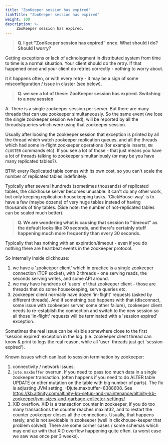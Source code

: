 ```yaml
---
title: "ZooKeeper session has expired"
linkTitle: "ZooKeeper session has expired"
weight: 100
description: >-
     ZooKeeper session has expired.
---
```


> **Q. I get "ZooKeeper session has expired" once. What should i do? Should I worry?**

Getting exceptions or lack of acknolegment in distributed system from time to time is a normal situation. 
Your client should do the retry. If that happened once and your client do retries correctly - nothing to worry about.

It it happens often, or with every retry - it may be a sign of some misconfiguration / issue in cluster (see below).


> **Q. we see a lot of these: ZooKeeper session has expired. Switching to a new session**

A. There is a single zookeeper session per server. But there are many threads that can use zookeeper simultaneously.
So the same event (we lose the single zookeeper session we had), will be reported by all the threads/queries which were using that zookeeper session.

Usually after loosing the zookeeper session that exception is printed by all the thread which watch zookeeper replication queues, and all the threads which had some in-flight zookeeper operations (for example inserts, `ON CLUSTER` commands etc).
If you see a lot of those - that just means you have a lot of threads talking to zookeeper simultaniously (or may be you have many replicated tables?).

BTW: every Replicated table comes with its own cost, so you can't scale the number of replicated tables indefinitely.

Typically after several hundreds (sometimes thousands) of replicated tables, the clickhouse server becomes unusable: it can't do any other work, but only keeping replication housekeeping tasks. 'ClickHouse-way' is to have a few (maybe dozens) of very huge tables instead of having thousands of tiny tables. (Side note: the number of not-replicated tables can be scaled much better).

> **Q. We are wondering what is causing that session to "timeout" as the default looks like 30 seconds, and there's certainly stuff happening much more frequently than every 30 seconds.** 

Typically that has nothing with an expiration/timeout - even if you do nothing there are heartbeat events in the zookeeper protocol.

So internally inside clickhouse:
1) we have a 'zookeeper client' which in practice is a single zookeeper connection (TCP socket), with 2 threads - one serving reads, the seconds serving writes, and some API around.
2) we may have hundreds of 'users' of that zookeeper client - those are threads that do some housekeeping, serve queries etc.
3) zookeeper client normally have dozen 'in-flight' requests (asked by different threads). And if something bad happens with that
(disconnect, some issue with zookeeper server, some other failure), zookeeper client needs to re-establish the connection and switch to the new session
so all those 'in-flight' requests will be terminated with a 'session expired' exception.

Sometimes the real issue can be visible somewhere close to the first 'session expired' exception in the log. (i.e. zookeeper client thread can
know & print to logs the real reason, while all 'user' threads just get 'session expired').

Known issues which can lead to session termination by zookeeper:
1) connectivity / network issues.
2) `jute.maxbuffer` overrun. If you need to pass too much data in a single zookeeper transaction. (often happens if you need to do ALTER table UPDATE or other mutation on the table with big number of parts). The fix is adjusting JVM setting: -Djute.maxbuffer=8388608. See https://kb.altinity.com/altinity-kb-setup-and-maintenance/altinity-kb-zookeeper/jvm-sizes-and-garbage-collector-settings/
3) XID overflow. XID is a transaction counter in zookeeper, if you do too many transactions the counter reaches maxint32, and to restart the counter zookeeper closes all the connections. Usually, that happens rarely, and is not avoidable in zookeeper (well in clickhouse-keeper that problem solved). There are some corner cases / some schemas which may end up with that XID overflow happening quite often. (a worst case we saw was once per 3 weeks).
